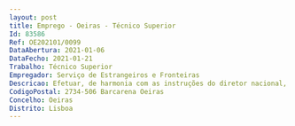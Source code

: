 ```yaml
--- 
layout: post
title: Emprego - Oeiras - Técnico Superior
Id: 83586
Ref: OE202101/0099
DataAbertura: 2021-01-06
DataFecho: 2021-01-21
Trabalho: Técnico Superior
Empregador: Serviço de Estrangeiros e Fronteiras
Descricao: Efetuar, de harmonia com as instruções do diretor nacional, as inspeções ordinárias e extraordinárias aos serviços, proceder a auditorias, sindicâncias e inquéritos e instruir processos disciplinares. Elaboração de pareceres jurídicos no âmbito etico deontologico.
CodigoPostal: 2734-506 Barcarena Oeiras
Concelho: Oeiras
Distrito: Lisboa
--- 
```

